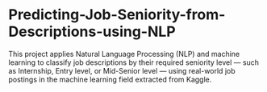 # Predicting-Job-Seniority-from-Descriptions-using-NLP
This project applies Natural Language Processing (NLP) and machine learning to classify job descriptions by their required seniority level — such as Internship, Entry level, or Mid-Senior level — using real-world job postings in the machine learning field extracted from Kaggle.
